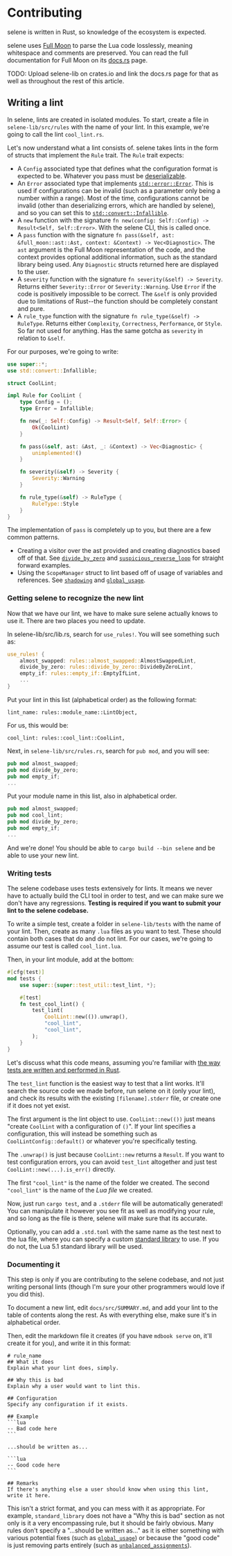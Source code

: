 # Contributing
selene is written in Rust, so knowledge of the ecosystem is expected.

selene uses [Full Moon](https://github.com/Kampfkarren/full-moon) to parse the Lua code losslessly, meaning whitespace and comments are preserved. You can read the full documentation for Full Moon on its [docs.rs](https://docs.rs/full_moon/latest/full_moon/) page.

TODO: Upload selene-lib on crates.io and link the docs.rs page for that as well as throughout the rest of this article.

## Writing a lint
In selene, lints are created in isolated modules. To start, create a file in `selene-lib/src/rules` with the name of your lint. In this example, we're going to call the lint `cool_lint.rs`.

Let's now understand what a lint consists of. selene takes lints in the form of structs that implement the `Rule` trait. The `Rule` trait expects:

- A `Config` associated type that defines what the configuration format is expected to be. Whatever you pass must be [deserializable](https://serde.rs/).
- An `Error` associated type that implements [`std::error::Error`](https://doc.rust-lang.org/std/error/trait.Error.html). This is used if configurations can be invalid (such as a parameter only being a number within a range). Most of the time, configurations cannot be invalid (other than deserializing errors, which are handled by selene), and so you can set this to [`std::convert::Infallible`](https://doc.rust-lang.org/std/convert/enum.Infallible.html).
- A `new` function with the signature `fn new(config: Self::Config) -> Result<Self, Self::Error>`. With the selene CLI, this is called once.
- A `pass` function with the signature `fn pass(&self, ast: &full_moon::ast::Ast, context: &Context) -> Vec<Diagnostic>`. The `ast` argument is the Full Moon representation of the code, and the context provides optional additional information, such as the standard library being used. Any `Diagnostic` structs returned here are displayed to the user.
- A `severity` function with the signature `fn severity(&self) -> Severity`. Returns either `Severity::Error` or `Severity::Warning`. Use `Error` if the code is positively impossible to be correct. The `&self` is only provided due to limitations of Rust--the function should be completely constant and pure.
- A `rule_type` function with the signature `fn rule_type(&self) -> RuleType`. Returns either `Complexity`, `Correctness`, `Performance`, or `Style`. So far not used for anything. Has the same gotcha as `severity` in relation to `&self`.

For our purposes, we're going to write:

```rs
use super::*;
use std::convert::Infallible;

struct CoolLint;

impl Rule for CoolLint {
    type Config = ();
    type Error = Infallible;

    fn new(_: Self::Config) -> Result<Self, Self::Error> {
        Ok(CoolLint)
    }

    fn pass(&self, ast: &Ast, _: &Context) -> Vec<Diagnostic> {
        unimplemented!()
    }

    fn severity(&self) -> Severity {
        Severity::Warning
    }

    fn rule_type(&self) -> RuleType {
        RuleType::Style
    }
}
```

The implementation of `pass` is completely up to you, but there are a few common patterns.

- Creating a visitor over the ast provided and creating diagnostics based off of that. See [`divide_by_zero`](https://github.com/Kampfkarren/selene/blob/master/selene-lib/src/rules/divide_by_zero.rs) and [`suspicious_reverse_loop`](https://github.com/Kampfkarren/selene/blob/master/selene-lib/src/rules/suspicious_reverse_loop.rs) for straight forward examples.
- Using the `ScopeManager` struct to lint based off of usage of variables and references. See [`shadowing`](https://github.com/Kampfkarren/selene/blob/master/selene-lib/src/rules/shadowing.rs) and [`global_usage`](https://github.com/Kampfkarren/selene/blob/master/selene-lib/src/rules/global_usage.rs).

### Getting selene to recognize the new lint

Now that we have our lint, we have to make sure selene actually knows to use it. There are two places you need to update.

In selene-lib/src/lib.rs, search for `use_rules!`. You will see something such as:

```rs
use_rules! {
    almost_swapped: rules::almost_swapped::AlmostSwappedLint,
    divide_by_zero: rules::divide_by_zero::DivideByZeroLint,
    empty_if: rules::empty_if::EmptyIfLint,
    ...
}
```

Put your lint in this list (alphabetical order) as the following format:

```
lint_name: rules::module_name::LintObject,
```

For us, this would be:

```
cool_lint: rules::cool_lint::CoolLint,
```

Next, in `selene-lib/src/rules.rs`, search for `pub mod`, and you will see:

```rs
pub mod almost_swapped;
pub mod divide_by_zero;
pub mod empty_if;
...
```

Put your module name in this list, also in alphabetical order.

```rs
pub mod almost_swapped;
pub mod cool_lint;
pub mod divide_by_zero;
pub mod empty_if;
...
```

And we're done! You should be able to `cargo build --bin selene` and be able to use your new lint.

### Writing tests
The selene codebase uses tests extensively for lints. It means we never have to actually build the CLI tool in order to test, and we can make sure we don't have any regressions. **Testing is required if you want to submit your lint to the selene codebase.**

To write a simple test, create a folder in `selene-lib/tests` with the name of your lint. Then, create as many `.lua` files as you want to test. These should contain both cases that do and do not lint. For our cases, we're going to assume our test is called `cool_lint.lua`.

Then, in your lint module, add at the bottom:

```rs
#[cfg(test)]
mod tests {
    use super::{super::test_util::test_lint, *};

    #[test]
    fn test_cool_lint() {
        test_lint(
            CoolLint::new(()).unwrap(),
            "cool_lint",
            "cool_lint",
        );
    }
}
```

Let's discuss what this code means, assuming you're familiar with [the way tests are written and performed in Rust](https://doc.rust-lang.org/book/ch11-00-testing.html).

The `test_lint` function is the easiest way to test that a lint works. It'll search the source code we made before, run selene on it (only your lint), and check its results with the existing `[filename].stderr` file, or create one if it does not yet exist.

The first argument is the lint object to use. `CoolLint::new(())` just means "create `CoolLint` with a configuration of `()`". If your lint specifies a configuration, this will instead be something such as `CoolLintConfig::default()` or whatever you're specifically testing.

The `.unwrap()` is just because `CoolLint::new` returns a `Result`. If you want to test configuration errors, you can avoid `test_lint` altogether and just test `CoolLint::new(...).is_err()` directly.

The first `"cool_lint"` is the name of the folder we created. The second `"cool_lint"` is the name of the *Lua file* we created.

Now, just run `cargo test`, and a `.stderr` file will be automatically generated! You can manipulate it however you see fit as well as modifying your rule, and so long as the file is there, selene will make sure that its accurate.

Optionally, you can add a `.std.toml` with the same name as the test next to the lua file, where you can specify a custom [standard library](./usage/std.html) to use. If you do not, the Lua 5.1 standard library will be used.

### Documenting it

This step is only if you are contributing to the selene codebase, and not just writing personal lints (though I'm sure your other programmers would love if you did this).

To document a new lint, edit `docs/src/SUMMARY.md`, and add your lint to the table of contents along the rest. As with everything else, make sure it's in alphabetical order.

Then, edit the markdown file it creates (if you have `mdbook serve` on, it'll create it for you), and write it in this format:

````
# rule_name
## What it does
Explain what your lint does, simply.

## Why this is bad
Explain why a user would want to lint this.

## Configuration
Specify any configuration if it exists.

## Example
```lua
-- Bad code here
```

...should be written as...

```lua
-- Good code here
```

## Remarks
If there's anything else a user should know when using this lint, write it here.
````

This isn't a strict format, and you can mess with it as appropriate. For example, `standard_library` does not have a "Why this is bad" section as not only is it a very encompassing rule, but it should be fairly obvious. Many rules don't specify a "...should be written as..." as it is either something with various potential fixes (such as [`global_usage`](./lints/global_usage.md)) or because the "good code" is just removing parts entirely (such as [`unbalanced_assignments`](./lints/unbalanced_assignments.md)).
